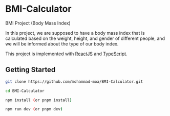 # BMI-Calculator
BMI Project (Body Mass Index)

In this project, we are supposed to have a body mass index that is calculated based on the weight, height, and gender of different people, and we will be informed about the type of our body index.

This project is implemented with [ReactJS](https://react.dev/) and [TypeScript](https://www.typescriptlang.org/).

## Getting Started

```bash
git clone https://github.com/mohammad-moa/BMI-Calculator.git

cd BMI-Calculator

npm install (or pnpm install)

npm run dev (or pnpm dev)
```
